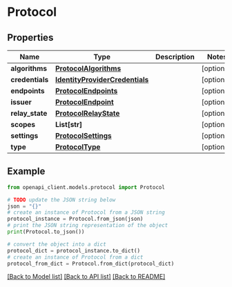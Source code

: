 # Protocol


## Properties

Name | Type | Description | Notes
------------ | ------------- | ------------- | -------------
**algorithms** | [**ProtocolAlgorithms**](ProtocolAlgorithms.md) |  | [optional] 
**credentials** | [**IdentityProviderCredentials**](IdentityProviderCredentials.md) |  | [optional] 
**endpoints** | [**ProtocolEndpoints**](ProtocolEndpoints.md) |  | [optional] 
**issuer** | [**ProtocolEndpoint**](ProtocolEndpoint.md) |  | [optional] 
**relay_state** | [**ProtocolRelayState**](ProtocolRelayState.md) |  | [optional] 
**scopes** | **List[str]** |  | [optional] 
**settings** | [**ProtocolSettings**](ProtocolSettings.md) |  | [optional] 
**type** | [**ProtocolType**](ProtocolType.md) |  | [optional] 

## Example

```python
from openapi_client.models.protocol import Protocol

# TODO update the JSON string below
json = "{}"
# create an instance of Protocol from a JSON string
protocol_instance = Protocol.from_json(json)
# print the JSON string representation of the object
print(Protocol.to_json())

# convert the object into a dict
protocol_dict = protocol_instance.to_dict()
# create an instance of Protocol from a dict
protocol_from_dict = Protocol.from_dict(protocol_dict)
```
[[Back to Model list]](../README.md#documentation-for-models) [[Back to API list]](../README.md#documentation-for-api-endpoints) [[Back to README]](../README.md)


